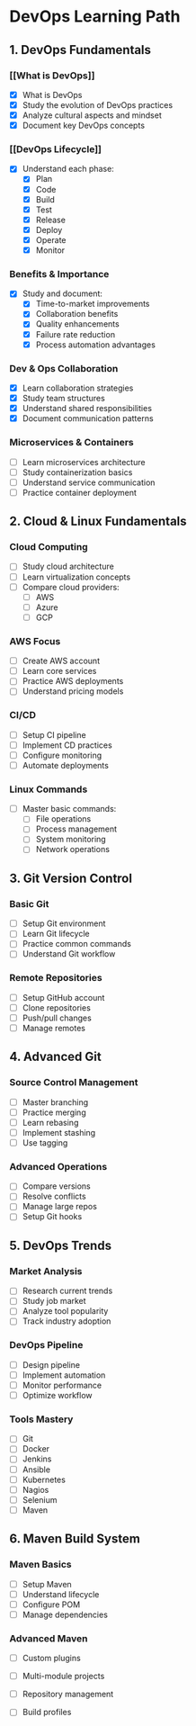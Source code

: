 # DevOps Learning Path

## 1. DevOps Fundamentals
### [[What is DevOps]]
- [x] What is DevOps
- [x] Study the evolution of DevOps practices
- [x] Analyze cultural aspects and mindset
- [x] Document key DevOps concepts

### [[DevOps Lifecycle]]
- [x] Understand each phase:
	- [x] Plan
	- [x] Code
	- [x] Build
	- [x] Test
	- [x] Release
	- [x] Deploy
	- [x] Operate
	- [x] Monitor

### Benefits & Importance
- [x] Study and document:
	- [x] Time-to-market improvements
	- [x] Collaboration benefits
	- [x] Quality enhancements
	- [x] Failure rate reduction
	- [x] Process automation advantages

### Dev & Ops Collaboration
- [x] Learn collaboration strategies
- [x] Study team structures
- [x] Understand shared responsibilities
- [x] Document communication patterns

### Microservices & Containers
- [ ] Learn microservices architecture
- [ ] Study containerization basics
- [ ] Understand service communication
- [ ] Practice container deployment

## 2. Cloud & Linux Fundamentals
### Cloud Computing
- [ ] Study cloud architecture
- [ ] Learn virtualization concepts
- [ ] Compare cloud providers:
	- [ ] AWS
	- [ ] Azure
	- [ ] GCP

### AWS Focus
- [ ] Create AWS account
- [ ] Learn core services
- [ ] Practice AWS deployments
- [ ] Understand pricing models

### CI/CD
- [ ] Setup CI pipeline
- [ ] Implement CD practices
- [ ] Configure monitoring
- [ ] Automate deployments

### Linux Commands
- [ ] Master basic commands:
	- [ ] File operations
	- [ ] Process management
	- [ ] System monitoring
	- [ ] Network operations

## 3. Git Version Control
### Basic Git
- [ ] Setup Git environment
- [ ] Learn Git lifecycle
- [ ] Practice common commands
- [ ] Understand Git workflow

### Remote Repositories
- [ ] Setup GitHub account
- [ ] Clone repositories
- [ ] Push/pull changes
- [ ] Manage remotes

## 4. Advanced Git
### Source Control Management
- [ ] Master branching
- [ ] Practice merging
- [ ] Learn rebasing
- [ ] Implement stashing
- [ ] Use tagging

### Advanced Operations
- [ ] Compare versions
- [ ] Resolve conflicts
- [ ] Manage large repos
- [ ] Setup Git hooks

## 5. DevOps Trends
### Market Analysis
- [ ] Research current trends
- [ ] Study job market
- [ ] Analyze tool popularity
- [ ] Track industry adoption

### DevOps Pipeline
- [ ] Design pipeline
- [ ] Implement automation
- [ ] Monitor performance
- [ ] Optimize workflow

### Tools Mastery
- [ ] Git
- [ ] Docker
- [ ] Jenkins
- [ ] Ansible
- [ ] Kubernetes
- [ ] Nagios
- [ ] Selenium
- [ ] Maven

## 6. Maven Build System
### Maven Basics
- [ ] Setup Maven
- [ ] Understand lifecycle
- [ ] Configure POM
- [ ] Manage dependencies

### Advanced Maven
- [ ] Custom plugins
- [ ] Multi-module projects
- [ ] Repository management
- [ ] Build profiles








